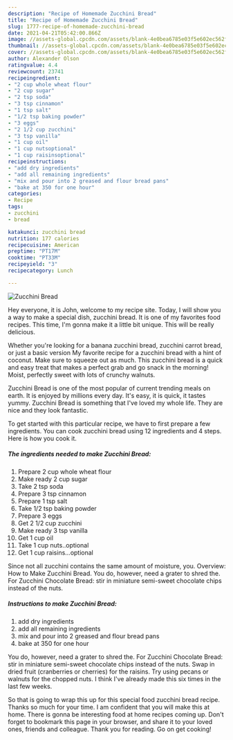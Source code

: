 ```yaml
---
description: "Recipe of Homemade Zucchini Bread"
title: "Recipe of Homemade Zucchini Bread"
slug: 1777-recipe-of-homemade-zucchini-bread
date: 2021-04-21T05:42:00.866Z
image: //assets-global.cpcdn.com/assets/blank-4e0bea6785e03f5e602ec562f230caae08da540cada707380b4fe1bbebba43da.png
thumbnail: //assets-global.cpcdn.com/assets/blank-4e0bea6785e03f5e602ec562f230caae08da540cada707380b4fe1bbebba43da.png
cover: //assets-global.cpcdn.com/assets/blank-4e0bea6785e03f5e602ec562f230caae08da540cada707380b4fe1bbebba43da.png
author: Alexander Olson
ratingvalue: 4.4
reviewcount: 23741
recipeingredient:
- "2 cup whole wheat flour"
- "2 cup sugar"
- "2 tsp soda"
- "3 tsp cinnamon"
- "1 tsp salt"
- "1/2 tsp baking powder"
- "3 eggs"
- "2 1/2 cup zucchini"
- "3 tsp vanilla"
- "1 cup oil"
- "1 cup nutsoptional"
- "1 cup raisinsoptional"
recipeinstructions:
- "add dry ingredients"
- "add all remaining ingredients"
- "mix and pour into 2 greased and flour bread pans"
- "bake at 350 for one hour"
categories:
- Recipe
tags:
- zucchini
- bread

katakunci: zucchini bread 
nutrition: 177 calories
recipecuisine: American
preptime: "PT17M"
cooktime: "PT33M"
recipeyield: "3"
recipecategory: Lunch

---
```



![Zucchini Bread](//assets-global.cpcdn.com/assets/blank-4e0bea6785e03f5e602ec562f230caae08da540cada707380b4fe1bbebba43da.png)

Hey everyone, it is John, welcome to my recipe site. Today, I will show you a way to make a special dish, zucchini bread. It is one of my favorites food recipes. This time, I'm gonna make it a little bit unique. This will be really delicious.

Whether you&#39;re looking for a banana zucchini bread, zucchini carrot bread, or just a basic version My favorite recipe for a zucchini bread with a hint of coconut. Make sure to squeeze out as much. This zucchini bread is a quick and easy treat that makes a perfect grab and go snack in the morning! Moist, perfectly sweet with lots of crunchy walnuts.

Zucchini Bread is one of the most popular of current trending meals on earth. It is enjoyed by millions every day. It's easy, it is quick, it tastes yummy. Zucchini Bread is something that I've loved my whole life. They are nice and they look fantastic.


To get started with this particular recipe, we have to first prepare a few ingredients. You can cook zucchini bread using 12 ingredients and 4 steps. Here is how you cook it.

<!--inarticleads1-->

##### The ingredients needed to make Zucchini Bread:

1. Prepare 2 cup whole wheat flour
1. Make ready 2 cup sugar
1. Take 2 tsp soda
1. Prepare 3 tsp cinnamon
1. Prepare 1 tsp salt
1. Take 1/2 tsp baking powder
1. Prepare 3 eggs
1. Get 2 1/2 cup zucchini
1. Make ready 3 tsp vanilla
1. Get 1 cup oil
1. Take 1 cup nuts..optional
1. Get 1 cup raisins...optional


Since not all zucchini contains the same amount of moisture, you. Overview: How to Make Zucchini Bread. You do, however, need a grater to shred the. For Zucchini Chocolate Bread: stir in miniature semi-sweet chocolate chips instead of the nuts. 

<!--inarticleads2-->

##### Instructions to make Zucchini Bread:

1. add dry ingredients
1. add all remaining ingredients
1. mix and pour into 2 greased and flour bread pans
1. bake at 350 for one hour


You do, however, need a grater to shred the. For Zucchini Chocolate Bread: stir in miniature semi-sweet chocolate chips instead of the nuts. Swap in dried fruit (cranberries or cherries) for the raisins. Try using pecans or walnuts for the chopped nuts. I think I&#39;ve already made this six times in the last few weeks. 

So that is going to wrap this up for this special food zucchini bread recipe. Thanks so much for your time. I am confident that you will make this at home. There is gonna be interesting food at home recipes coming up. Don't forget to bookmark this page in your browser, and share it to your loved ones, friends and colleague. Thank you for reading. Go on get cooking!
